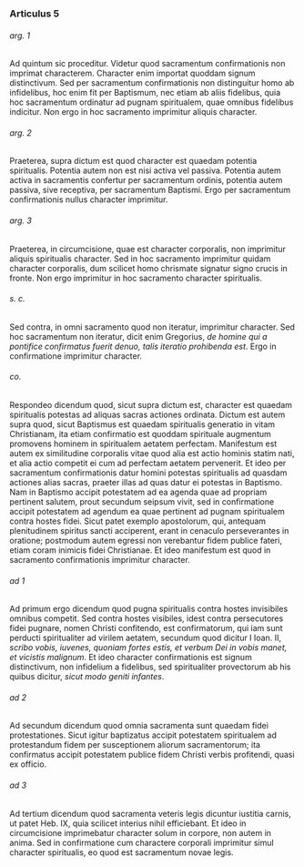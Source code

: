 ### Articulus 5

###### arg. 1
Ad quintum sic proceditur. Videtur quod sacramentum confirmationis non imprimat characterem. Character enim importat quoddam signum distinctivum. Sed per sacramentum confirmationis non distinguitur homo ab infidelibus, hoc enim fit per Baptismum, nec etiam ab aliis fidelibus, quia hoc sacramentum ordinatur ad pugnam spiritualem, quae omnibus fidelibus indicitur. Non ergo in hoc sacramento imprimitur aliquis character.

###### arg. 2
Praeterea, supra dictum est quod character est quaedam potentia spiritualis. Potentia autem non est nisi activa vel passiva. Potentia autem activa in sacramentis confertur per sacramentum ordinis, potentia autem passiva, sive receptiva, per sacramentum Baptismi. Ergo per sacramentum confirmationis nullus character imprimitur.

###### arg. 3
Praeterea, in circumcisione, quae est character corporalis, non imprimitur aliquis spiritualis character. Sed in hoc sacramento imprimitur quidam character corporalis, dum scilicet homo chrismate signatur signo crucis in fronte. Non ergo imprimitur in hoc sacramento character spiritualis.

###### s. c.
Sed contra, in omni sacramento quod non iteratur, imprimitur character. Sed hoc sacramentum non iteratur, dicit enim Gregorius, *de homine qui a pontifice confirmatus fuerit denuo, talis iteratio prohibenda est*. Ergo in confirmatione imprimitur character.

###### co.
Respondeo dicendum quod, sicut supra dictum est, character est quaedam spiritualis potestas ad aliquas sacras actiones ordinata. Dictum est autem supra quod, sicut Baptismus est quaedam spiritualis generatio in vitam Christianam, ita etiam confirmatio est quoddam spirituale augmentum promovens hominem in spiritualem aetatem perfectam. Manifestum est autem ex similitudine corporalis vitae quod alia est actio hominis statim nati, et alia actio competit ei cum ad perfectam aetatem pervenerit. Et ideo per sacramentum confirmationis datur homini potestas spiritualis ad quasdam actiones alias sacras, praeter illas ad quas datur ei potestas in Baptismo. Nam in Baptismo accipit potestatem ad ea agenda quae ad propriam pertinent salutem, prout secundum seipsum vivit, sed in confirmatione accipit potestatem ad agendum ea quae pertinent ad pugnam spiritualem contra hostes fidei. Sicut patet exemplo apostolorum, qui, antequam plenitudinem spiritus sancti acciperent, erant in cenaculo perseverantes in oratione; postmodum autem egressi non verebantur fidem publice fateri, etiam coram inimicis fidei Christianae. Et ideo manifestum est quod in sacramento confirmationis imprimitur character.

###### ad 1
Ad primum ergo dicendum quod pugna spiritualis contra hostes invisibiles omnibus competit. Sed contra hostes visibiles, idest contra persecutores fidei pugnare, nomen Christi confitendo, est confirmatorum, qui iam sunt perducti spiritualiter ad virilem aetatem, secundum quod dicitur I Ioan. II, *scribo vobis, iuvenes, quoniam fortes estis, et verbum Dei in vobis manet, et vicistis malignum*. Et ideo character confirmationis est signum distinctivum, non infidelium a fidelibus, sed spiritualiter provectorum ab his quibus dicitur, *sicut modo geniti infantes*.

###### ad 2
Ad secundum dicendum quod omnia sacramenta sunt quaedam fidei protestationes. Sicut igitur baptizatus accipit potestatem spiritualem ad protestandum fidem per susceptionem aliorum sacramentorum; ita confirmatus accipit potestatem publice fidem Christi verbis profitendi, quasi ex officio.

###### ad 3
Ad tertium dicendum quod sacramenta veteris legis dicuntur iustitia carnis, ut patet Heb. IX, quia scilicet interius nihil efficiebant. Et ideo in circumcisione imprimebatur character solum in corpore, non autem in anima. Sed in confirmatione cum charactere corporali imprimitur simul character spiritualis, eo quod est sacramentum novae legis.

